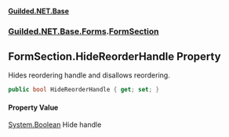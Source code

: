 #### [Guilded.NET.Base](Guilded_NET_Base.md 'Guilded.NET.Base')
### [Guilded.NET.Base.Forms](Guilded_NET_Base.md#Guilded_NET_Base_Forms 'Guilded.NET.Base.Forms').[FormSection](FormSection.md 'Guilded.NET.Base.Forms.FormSection')
## FormSection.HideReorderHandle Property
Hides reordering handle and disallows reordering.  
```csharp
public bool HideReorderHandle { get; set; }
```
#### Property Value
[System.Boolean](https://docs.microsoft.com/en-us/dotnet/api/System.Boolean 'System.Boolean')
Hide handle
